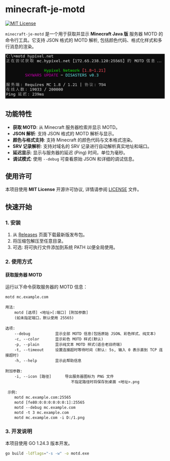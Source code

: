 # minecraft-je-motd
[![MIT License](https://img.shields.io/badge/license-MIT-blue.svg?style=flat)](http://choosealicense.com/licenses/mit/)

`minecraft-je-motd` 是一个用于获取并显示 **Minecraft Java 版** 服务器 MOTD 的命令行工具。它支持 JSON 格式的 MOTD 解析, 包括颜色代码、格式化样式和多行消息的渲染。

![minecraft-je-motd](images/motd.png)

## 功能特性

- **获取 MOTD**: 从 Minecraft 服务器检索并显示 MOTD。
- **JSON 解析**: 支持 JSON 格式的 MOTD 解析与显示。
- **颜色与格式支持**: 支持 Minecraft 的颜色代码与文本格式渲染。
- **SRV 记录解析**: 支持对域名的 SRV 记录进行自动解析真实地址和端口。
- **延迟显示**: 显示与服务器的延迟 (Ping) 时间，单位为毫秒。
- **调试模式**: 使用 `--debug` 可查看原始 JSON 和详细的调试信息。

## 使用许可

本项目使用 **MIT License** 开源许可协议, 详情请参阅 [LICENSE](LICENSE) 文件。

## 快速开始

### 1. 安装

1. 从 [Releases](https://github.com/YF-Eternal/minecraft-je-motd/releases) 页面下载最新版发布包。
2. 将压缩包解压至任意目录。
3. 可选: 将可执行文件添加到系统 PATH 以便全局使用。

### 2. 使用方式

#### 获取服务器 MOTD

运行以下命令获取服务器的 MOTD 信息：

```bash
motd mc.example.com
```
```text
用法:
    motd [选项] <地址>[:端口] [附加参数]
    (如未指定端口，默认使用 25565)

选项:
    --debug           显示全部 MOTD 信息(包括原始 JSON、彩色样式、纯文本)
    -c, --color       显示彩色 MOTD 样式(默认)
    -p, --plain       显示纯文本 MOTD 样式(适合老旧终端)
    -t, --timeout     设置连接超时等待时间 (默认: 5s, 输入 0 表示直到 TCP 连接超时)
    -h, --help        显示此帮助信息

附加参数:
    -i, --icon [路径]      导出服务器图标为 PNG 文件
                             不指定路径时将保存到桌面 <地址>.png

 示例:
    motd mc.example.com:25565
    motd [fe80:0:0:0:0:0:0:1]:25565
    motd --debug mc.example.com
    motd -t 3 mc.example.com
    motd mc.example.com -i D:/1.png
```
### 3. 开发说明
本项目使用 GO 1.24.3 版本开发。
```bash
go build -ldflags="-s -w" -o motd.exe
```
